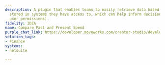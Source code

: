 ```yaml
---
description: A plugin that enables teams to easily retrieve data based on information
  stored in systems they have access to, which can help inform decision making (pending
  user permissions).
fidelity: IDEA
name: Compare Past and Present Spend
purple_chat_link: https://developer.moveworks.com/creator-studio/developer-tools/purple-chat/?conversation=%7B%22startTimestamp%22%3A%2211%3A43%2BAM%22%2C%22messages%22%3A%5B%7B%22role%22%3A%22user%22%2C%22parts%22%3A%5B%7B%22richText%22%3A%22I+need+the+past+2+years+spend+and+current+spend+on+PrestoSoft+for+our+upcoming+renewal+discussion.%22%7D%5D%7D%2C%7B%22role%22%3A%22assistant%22%2C%22parts%22%3A%5B%7B%22reasoningSteps%22%3A%5B%7B%22status%22%3A%22success%22%2C%22richText%22%3A%22Looks+up+historical+and+current+spend+data+in+the+financial+system.%22%7D%5D%7D%2C%7B%22richText%22%3A%22%3Cp%3EChecking+spend+data+for+PrestoSoft.%3Cbr%3E%3C%2Fp%3E%22%7D%5D%7D%2C%7B%22role%22%3A%22assistant%22%2C%22parts%22%3A%5B%7B%22richText%22%3A%22%3Cp%3EHere+are+the+spend+details+for+PrestoSoft%3A%3Cbr%3E%3C%2Fp%3E%22%7D%2C%7B%22richText%22%3A%22%3Cb%3E%3Cp%3EPast+2+Years+Spend%3C%2Fp%3E%3C%2Fb%3E%3Cbr%3E%3Cp%3E%3Cb%3E2021%3A%3C%2Fb%3E+%24120%2C000%3Cbr%3E%3Cb%3E2022%3A%3C%2Fb%3E+%24125%2C000%3Cbr%3E%3C%2Fp%3E%22%7D%2C%7B%22richText%22%3A%22%3Cb%3E%3Cp%3ECurrent+Year+Spend%3C%2Fp%3E%3C%2Fb%3E%3Cbr%3E%3Cp%3E%3Cb%3E2023%3A%3C%2Fb%3E+%2460%2C000+%28till+date%29%3Cbr%3E%3C%2Fp%3E%22%7D%2C%7B%22buttons%22%3A%5B%7B%22style%22%3A%22filled%22%2C%22buttonText%22%3A%22Confirm%22%7D%2C%7B%22style%22%3A%22outlined%22%2C%22buttonText%22%3A%22Request+More+Info%22%7D%5D%7D%5D%7D%5D%7D
solution_tags:
- Finance
systems:
- netsuite

---
```

